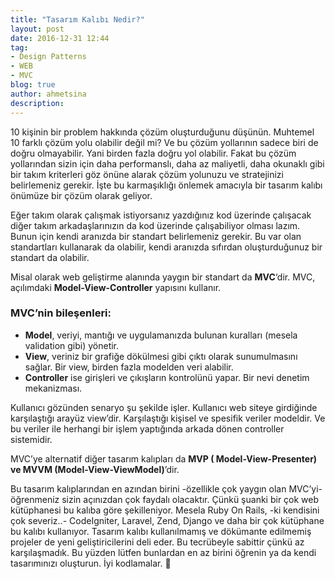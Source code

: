 ```yaml
---
title: "Tasarım Kalıbı Nedir?"
layout: post
date: 2016-12-31 12:44
tag:
- Design Patterns
- WEB
- MVC
blog: true
author: ahmetsina
description:
---
```


10 kişinin bir problem hakkında çözüm oluşturduğunu düşünün. Muhtemel 10 farklı çözüm yolu olabilir değil mi? Ve bu çözüm yollarının sadece biri de doğru olmayabilir. Yani birden fazla doğru yol olabilir. Fakat bu çözüm yollarından sizin için daha performanslı, daha az maliyetli, daha okunaklı gibi bir takım kriterleri göz önüne alarak çözüm yolunuzu ve stratejinizi belirlemeniz gerekir. İşte bu karmaşıklığı önlemek amacıyla bir tasarım kalıbı önümüze bir çözüm olarak geliyor.

Eğer takım olarak çalışmak istiyorsanız yazdığınız kod üzerinde çalışacak diğer takım arkadaşlarınızın da kod üzerinde çalışabiliyor olması lazım. Bunun için kendi aranızda bir standart belirlemeniz gerekir. Bu var olan standartları kullanarak da olabilir, kendi aranızda sıfırdan oluşturduğunuz bir standart da olabilir.

Misal olarak web geliştirme alanında yaygın bir standart da **MVC**‘dir. MVC, açılımdaki **Model-View-Controller** yapısını kullanır.

### MVC’nin bileşenleri:

 * **Model**, veriyi, mantığı ve uygulamanızda bulunan kuralları (mesela validation gibi) yönetir.
 * **View**, veriniz bir grafiğe dökülmesi gibi çıktı olarak sunumulmasını sağlar. Bir view, birden fazla modelden veri alabilir.
 * **Controller** ise girişleri ve çıkışların kontrolünü yapar. Bir nevi denetim mekanizması.

Kullanıcı gözünden senaryo şu şekilde işler. Kullanıcı web siteye girdiğinde karşılaştığı arayüz view’dir. Karşılaştığı kişisel ve spesifik veriler modeldir. Ve bu veriler ile herhangi bir işlem yaptığında arkada dönen controller sistemidir.

MVC’ye alternatif diğer tasarım kalıpları da **MVP ( Model-View-Presenter) ve MVVM (Model-View-ViewModel)**’dir.

Bu tasarım kalıplarından en azından birini -özellikle çok yaygın olan MVC’yi- öğrenmeniz sizin açınızdan çok faydalı olacaktır. Çünkü şuanki bir çok web kütüphanesi bu kalıba göre şekilleniyor. Mesela Ruby On Rails, -ki kendisini çok severiz..- CodeIgniter, Laravel, Zend, Django ve daha bir çok kütüphane bu kalıbı kullanıyor. Tasarım kalıbı kullanılmamış ve dökümante edilmemiş projeler de yeni geliştiricilerini deli eder. Bu tecrübeyle sabittir çünkü az karşılaşmadık. Bu yüzden lütfen bunlardan en az birini öğrenin ya da kendi tasarımınızı oluşturun. İyi kodlamalar. 🙂
